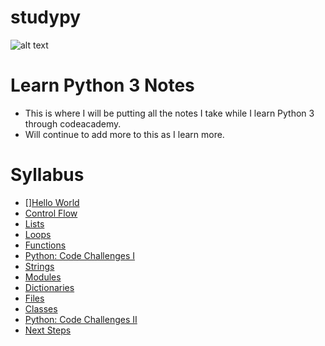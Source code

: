 # studypy
![alt text](https://static1.thegamerimages.com/wordpress/wp-content/uploads/2020/06/Codecademy-logo.jpg)
# Learn Python 3 Notes
- This is where I will be putting all the notes I take while I learn Python 3 through codeacademy.
- Will continue to add more to this as I learn more.

# Syllabus

- [][Hello World](#helloworld)
- [Control Flow](#controlflow)
- [Lists](#lists)
- [Loops](#loops)
- [Functions](#functions)
- [Python: Code Challenges I](#codechallenges1)
- [Strings](#strings)
- [Modules](#modules)
- [Dictionaries](#dictionaries)
- [Files](#files)
- [Classes](#classes)
- [Python: Code Challenges II](#codechallenges2)
- [Next Steps](#nextsteps)


